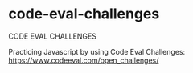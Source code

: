 # code-eval-challenges

CODE EVAL CHALLENGES

Practicing Javascript by using Code Eval Challenges:
https://www.codeeval.com/open_challenges/

